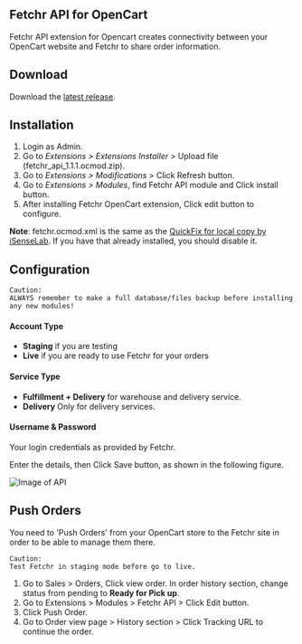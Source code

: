 Fetchr API for OpenCart
---
Fetchr API extension for Opencart creates connectivity between your OpenCart website and Fetchr to share order information. 


## Download

Download the [latest release](https://github.com/aamnah/OpenCart-Fetchr/releases).

## Installation 

1. Login as Admin.
2. Go to _Extensions > Extensions Installer_ > Upload file (fetchr_api_1.1.1.ocmod.zip).
3. Go to _Extensions > Modifications_ > Click Refresh button.
4. Go to _Extensions > Modules_, find Fetchr API module and Click install button.
5. After installing Fetchr OpenCart extension, Click edit button to configure.

**Note**: fetchr.ocmod.xml is the same as the [QuickFix for local copy by iSenseLab][localcopy]. If you have that already installed, you should disable it.

## Configuration

    Caution:
    ALWAYS remember to make a full database/files backup before installing any new modules!
    
#### Account Type
- **Staging** if you are testing 
- **Live** if you are ready to use Fetchr for your orders

#### Service Type
- **Fulfillment + Delivery** for warehouse and delivery service.
- **Delivery** Only for delivery services.

#### Username & Password
Your login credentials as provided by Fetchr.

Enter the details, then Click Save button, as shown in the following figure.

![Image of API](http://support.fetchr.us/hc/en-us/article_attachments/202249402/image00.png)

## Push Orders
You need to 'Push Orders' from your OpenCart store to the Fetchr site in order to be able to manage them there. 

    Caution:
    Test Fetchr in staging mode before go to live.
    
1. Go to Sales > Orders, Click view order. In order history section, change status from pending to **Ready for Pick up**.
2. Go to Extensions > Modules > Fetchr API > Click Edit button.
3. Click Push Order.
4. Go to Order view page > History section > Click Tracking URL to continue the order.


[download]: http://support.fetchr.us/hc/en-us/articles/205732391-Opencart-Extension-V1-0
[documentation]: http://support.fetchr.us/hc/en-us/article_attachments/202237701/OpenCart-API-Extension_InstallationGuide_V1.0.pdf
[localcopy]: http://www.opencart.com/index.php?route=extension/extension/info&extension_id=18892

